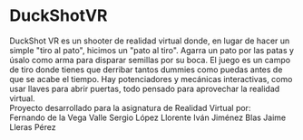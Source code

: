 # DuckShotVR
 DuckShot VR es un shooter de realidad virtual donde, en lugar de hacer un simple "tiro al pato", hicimos un "pato al tiro". Agarra un pato por las patas y úsalo como arma para disparar semillas por su boca.  El juego es un campo de tiro donde tienes que derribar tantos dummies como puedas antes de que se acabe el tiempo. Hay potenciadores y mecánicas interactivas, como usar llaves para abrir puertas, todo pensado para aprovechar la realidad virtual.  
Proyecto desarrollado para la asignatura de Realidad Virtual por:  
Fernando de la Vega Valle 
Sergio López Llorente 
Iván Jiménez Blas 
Jaime Lleras Pérez
